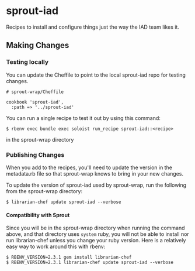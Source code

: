 # sprout-iad

Recipes to install and configure things just the way the IAD team likes it.

## Making Changes

### Testing locally

You can update the Cheffile to point to the local sprout-iad repo for testing changes.

    # sprout-wrap/Cheffile
    
    cookbook 'sprout-iad',
      :path => '../sprout-iad'
      
You can run a single recipe to test it out by using this command:

    $ rbenv exec bundle exec soloist run_recipe sprout-iad::<recipe>
    
in the sprout-wrap directory

### Publishing Changes

When you add to the recipes, you'll need to update the version in the metadata.rb file
so that sprout-wrap knows to bring in your new changes.

To update the version of sprout-iad used by sprout-wrap, run the following from the sprout-wrap directory:

    $ librarian-chef update sprout-iad --verbose

#### Compatibility with Sprout

Since you will be in the sprout-wrap directory when running the command above, and that directory uses `system` ruby, you will not be able to install nor run librarian-chef unless you change your ruby version. Here is a relatively easy way to work around this with rbenv:

    $ RBENV_VERSION=2.3.1 gem install librarian-chef
    $ RBENV_VERSION=2.3.1 librarian-chef update sprout-iad --verbose
